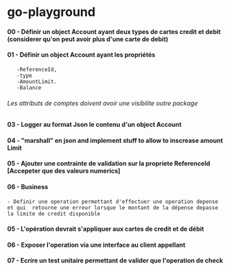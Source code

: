 # go-playground

#### 00 - Définir un object Account ayant deux types de cartes credit et debit (considerer qu'on peut avoir plus d'une carte de debit)

#### 01 - Définir un object Account ayant les propriétés

       -ReferenceId, 
       -type
       -AmountLimit. 
       -Balance

###### Les attributs de comptes doivent avoir une visibilite outre package

#### 03 - Logger au format Json le contenu d'un object Account

#### 04 - "marshall" en json and implement stuff to allow to inscrease amount Limit

#### 05 - Ajouter une contrainte de validation sur la propriete  ReferenceId [Accepeter que des valeurs numerics]

#### 06 - Business

    - Definir une operation permettant d'effectuer une operation depense et qui  retourne une erreur lorsque le montant de la dépense depasse la limite de credit disponible

#### 05 - L'opération devrait s'appliquer aux cartes de credit et de débit

#### 06 - Exposer l'operation via une interface au client appellant

#### 07 - Ecrire un test unitaire  permettant de valider que l'operation de check

